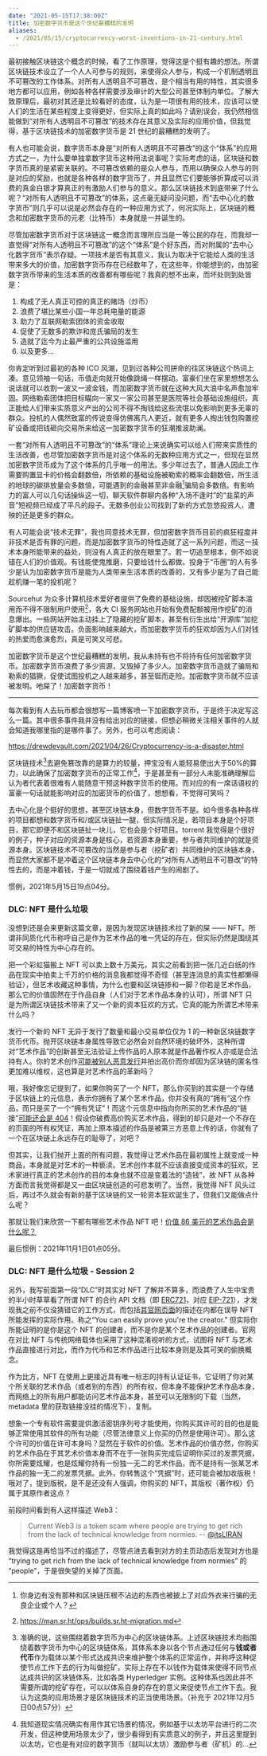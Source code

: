```yaml
---
date: "2021-05-15T17:38:00Z"
title: 加密数字货币是这个世纪最糟糕的发明
aliases:
  - /2021/05/15/cryptocurrency-worst-inventions-in-21-century.html
---
```


最初接触区块链这个概念的时候，看了工作原理，觉得这是个挺有趣的想法。所谓区块链技术设立了一个人人可参与的规则，来使得众人参与，构成一个机制透明且不可篡改的工作体系。对所有人透明且不可篡改，是个相当有用的特性，其实很多地方都可以应用，例如各种各样需要涉及审计的大型公司甚至体制内单位。了解大致原理后，最初对其还是比较看好的态度，认为是一项很有用的技术，应该可以使人们的生活在某些程度上变得更好，但实际上真的如此吗？请别误会，我仍然相信能做到“对所有人透明且不可篡改”的技术存在其意义及实际的应用价值，但我觉得，基于区块链技术的加密数字货币是 21 世纪的最糟糕的发明了。

有人也可能会说，数字货币本身是“对所有人透明且不可篡改”的这个“体系”的应用方式之一，为什么要单独拿数字货币这种用法说事呢？实际考虑的话，区块链和数字货币真的是紧密关联的。不可篡改依赖的是众人参与，而用以确保众人参与的则是对应的奖励，也就是各种各样的数字货币了，并且显然它们要能够折算成可以消费的真金白银才算真正的有激励人们参与的意义。那么区块链技术到底带来了什么呢？“对所有人透明且不可篡改”的体系，这点毫无疑问没问题，而“去中心化的数字货币”则几乎可以说是必然会存在的一种应用方式了，何况实际上，区块链的概念和加密数字货币的元老（比特币）本身就是一并诞生的。

尽管加密数字货币对于区块链这一概念而言理所应当是一等公民的存在，而我却一直觉得“对所有人透明且不可篡改”的这个“体系”是个好东西，而对附属的“去中心化数字货币”表示存疑。一项技术是否有其意义，我认为取决于它能给人类的生活带来多大的价值，加密数字货币存在已经数年了，在这些年，你能想到的，由加密数字货币带来的生活本质的改善都有哪些呢？我真的想不出来，而坏处则到处皆是：

1. 构成了无人真正可控的真正的赌场（炒币）
2. 浪费了堪比某些小国一年总耗电量的能源
3. 助力了互联网勒索团体的资金收取
4. 促使了无数多的欺诈和庞氏骗局的发生
5. 造就了迄今为止最严重的公共设施滥用
6. 以及更多...

你肯定听到过最初的各种 ICO 风潮，见到过各种公司拼命的往区块链这个热词上凑。意见领袖一句话，币值走向就开始像跳绳一样摆动。富豪们坐在家里想想怎么说话就可以收割一波又一波金钱，而加密数字货币就在这种大风大浪中名声愈加牢固。网络勒索团体把目标瞄向一家又一家公司甚至是医院等社会基础设施组织，真正能给人们带来实质意义产出的公司不得不掏钱给这些流氓以免影响到更多无辜的群众。投机的人偶然致富的传说变得仿佛离凡人更近，就有更多人掏出钱包购置挖矿设备或把钱砸向交易所来给这一加密数字货币的狂潮推波助澜。

一套“对所有人透明且不可篡改”的“体系”理论上来说确实可以给人们带来实质性的生活改善，也尽管加密数字货币是对这个体系的无数种应用方式之一，但现在显然加密数字货币成为了这个体系的几乎唯一的用法。多少年过去了，普通人因此工作需要购置显卡的价格会翻数倍，所依赖的基础设施被勒索的概率会翻数倍，所生活的地球的碳排放量会多数倍，可能遇到的金融甚至非金融[^1]骗局会多数倍。有影响力的富人可以几句话操纵这一切，聊天软件群聊内各种“入场不逢时”的“韭菜的声音”短视频已经成了平凡的段子。无数多创业公司找到了新的方式忽悠投资人，遭殃的还是更多的群众。

[^1]: 你身边有没有那种和区块链压根不沾边的东西也被披上了对应外衣来行骗的无良企业或个人？

有人可能会说“技术无罪”，我也同意技术无罪，但加密数字货币目前的疯狂程度并非技术是否有罪的问题，而是加密数字货币的特性造就了这一系列问题，而这一技术本身所能带来的益处，则没有人真正的放在眼里了。若一切追至根本，倒不如说错在人们的价值观。有钱能使鬼推磨，只要给钱什么都做。投身于“币圈”的人有多少是认为加密数字货币是能为人类带来生活本质的改善的，又有多少是为了自己能趁机赚一笔的投机呢？

Sourcehut 为众多计算机技术爱好者提供了免费的基础设施，却因被挖矿脚本滥用而不得不限制用户使用[^2]，各大 CI 服务网站也开始有免费配额被用作挖矿的消息爆出。一些网站开始主动挂上了隐藏的挖矿脚本，甚至有衍生出给“开源库”加挖矿脚本的供应链攻击。负面影响越来越大，而加密数字货币的狂欢却因为人们对钱的热爱而愈演愈烈，真是可笑又可悲。

[^2]: https://man.sr.ht/ops/builds.sr.ht-migration.md

加密数字货币是这个世纪最糟糕的发明，我从未持有也不将持有任何加密数字货币。加密数字货币浪费了多少资源，又毁掉了多少人。加密数字货币造就了骗局和勒索的猖獗，促使试图投机之人越来越多，甚至铤而走险。加密数字货币就不应该被发明。吔屎了！加密数字货币！

--------------

每次看到有人去玩币都会很想写一篇博客喷一下加密数字货币，于是终于决定写这么一篇。其中很多事件我并没有给出对应的链接，但想必稍微关注相关事件的人就会知道我哪里指的是哪件事了。另外，也可以考虑阅读：

https://drewdevault.com/2021/04/26/Cryptocurrency-is-a-disaster.html

区块链技术[^3]去避免篡改靠的是算力的较量，押宝没有人能轻易使出大于50%的算力，以此确保了加密数字货币的正常工作[^4]，于是甚至有一部分人未能准确理解后认为者代表着很难有人能随意干预这种数字货币的使用。而对应的有一席话语权的富豪一句话就能影响对应的加密货币的价值了，想想看，不觉得可笑吗？

[^3]: 准确的说，这些围绕着数字货币为中心的区块链体系。上述区块链技术均指围绕着数字货币为中心的区块链体系，其体系本身以各个节点通过任何与**钱或者代币**作为载体以某个形式达成共识来维护整个体系的正常运作，并称呼这种促使节点工作下去的行为叫做挖矿。实际上存在不以钱作为载体来使得不同节点达成共识的区块链体系，比如各类 Hyperledger 实例。这种体系也因此并不需要所谓的挖矿存在，可以以体系自身的存在的意义来促使节点工作下去。我认为这类的应用场景才是区块链技术的正当使用场景。（补充于 2021年12月5日00点57分）

[^4]: 我知道现实情况确实有用作其它场景的情况，例如基于以太坊平台进行的二次开发，但这种使用场景太少了，很少看得到有实质意义的例子，并且这里提到以太坊，它也是有对应的数字货币（就叫以太坊）激励参与者（矿机）的...

去中心化是个挺好的思想，甚至区块链本身，但数字货币不是。如今很多各种各样的项目都想和数字货币和/或区块链扯一腿，但实际情况是，若项目本身是个好项目，那它即便不和区块链扯一块儿，它也会是个好项目。torrent 我觉得是个很好的例子，种子对应的资源本身是核心，若资源本身重要，参与者共同维护的就是资源本身。区块链技术不可篡改的当然是参与者（挖矿者）共同维护的区块链本身，而显然大家都不是冲着这个区块链本身去中心化的“对所有人透明且不可篡改”的特性去的，而是冲着钱，于是一切就成了围绕着钱产生的闹剧了。

惯例，2021年5月15日19点04分。

### DLC: NFT 是什么垃圾

没想到还是会来更新这篇文章，是因为发现区块链技术拉了新的屎 —— NFT。所谓非同质化代币称呼自己是作为艺术作品的唯一凭证的存在，但实际仍然是围绕其可交易的特性为中心存在的。

把一个彩虹猫搬上 NFT 可以卖上数十万美元，其实之前看到把一张几近白纸的作品在现实中拍卖上千万的价格的消息我都觉得不奇怪（甚至连消息的真实性都懒得验证），但艺术收藏这种事情，为什么也要和区块链掺和一脚？你若是艺术作品，那么它的价值固然在于作品自身（人们对于艺术作品本身的认可），所谓 NFT 只是为所谓区块链技术带来了又一个新的资本狂欢的方式，它真的能为所谓艺术带来什么吗？

发行一个新的 NFT 无异于发行了数量和最小交易单位仅为 1 的一种新区块链数字货币代币。抛开区块链本身属性导致它必然会对自然环境的破坏外，这种所谓对“艺术作品”的创新甚至无法验证上传作品的人原本就是作品著作权人亦或是合法持有人。你的艺术创作[可能被别人恶意发行](https://twitter.com/silverfox5213/status/1453185116608421895)并拍出高价而你却因为区块链的匿名性更加难以维权，这也算是对艺术作品的革新吗？

哦，我好像忘记提到了，如果你购买了一个 NFT，那么你买到的其实是一个存储于区块链上的元信息，表示你拥有了某个艺术作品，你并没有真的“拥有”这个作品，而只是买了一个“拥有凭证”！而这个元信息中指向你所买的艺术作品的“链接”[可能还会是 404](https://www.theverge.com/2021/3/25/22349242/nft-metadata-explained-art-crypto-urls-links-ipfs)！假设你破费高价购买艺术作品，得到的却只是对一个不存在的页面的所有权凭证，再加上原本描述的作品是被第三方恶意上传的话，你就有了一个在区块链上永远存在的耻辱了，对吧？

但其实，让我们抛开上面的所有问题，我觉得让艺术作品在最初属性上就变成一种商品，本身就是对艺术的一种亵渎。艺术创作本就不应该直接变成资本的狂欢，艺术家进行真正的艺术创作的目的本身也就不应是变着法的“造钱”，故 NFT 从各种方面而言我觉得都是又一由区块链创造的可悲发明了。当然，我觉得 NFT 风头过后，再过不久就会有新的基于区块链的又一轮资本狂欢诞生了，但我们又能做点什么呢？

那就让我们来欣赏一下都有哪些艺术作品 NFT 吧！[价值 86 美元的艺术作品会是什么呢？](https://www.refinery29.com/en-us/2021/03/10378154/nft-non-fungible-tokens-fart-recording-sale-alex-ramirez-mallis)

最后惯例：2021年11月1日01点05分。

### DLC: NFT 是什么垃圾 - Session 2

另外，我写前面第一段“DLC”时其实对 NFT 了解并不算多，而浪费了人生中宝贵的半小时草草看了所谓 NFT 的合约 API 文档（即 [ERC721](https://docs.openzeppelin.com/contracts/2.x/api/token/erc721)，对应 [EIP-721](https://eips.ethereum.org/EIPS/eip-721)），才发现我之前不仅没猜错它的工作方式，而包括[其官网页面](https://ethereum.org/en/nft/)的描述在内都在误导 NFT 所能发挥的实际作用。称之“You can easily prove you're the creator.” 但实际你所能证明的是你是这个 NFT 的创建者，而不是你是某个艺术作品的创建者。官网在对比 NFT 与传统网络载体也采用了这种混淆视听的方式，试图将 NFT 与艺术作品直接进行对比，而作为代币和艺术作品进行比较本身则是及其可笑的偷换概念。

作为比方，NFT 在使用上更接近具有唯一标志的持有认证证书，它证明了你对某个所关联的艺术作品（或者别的东西）的所有权，但本身不能保护艺术作品本身，而网络上的所有用户都能访问艺术作品本身，甚至可以无限制的下载（当然，metadata 里的获取链接没挂的情况下），复制。

想象一个专有软件需要提供激活密钥序列号才能使用，你购买其许可的目的也是能够正常使用其软件的所有功能（尽管法律意义上你买的仍然是使用许可）。那么这个许可的价值在许可本身吗？显然在于软件的价值。艺术作品的价值亦然，你购买的艺术作品在于其艺术价值本身而不在于一张购买完成后证明你买过的发票凭据，你所需要炫耀，也是炫耀你持有一份独一无二的艺术作品，而不是持有一张某艺术作品的独一无二的发票凭据。此外，你转售这个“凭据”时，还可能会被加收版税！哦对了，提到版税，是不是还没有人强调，你购买的 NFT，其版权（著作权）仍属于其原作者这点？

前段时间看到有人这样描述 Web3：

> Current Web3 is a token scam where people are trying to get rich from the lack of technical knowledge from normies. -- [@itsLIRAN](https://twitter.com/itsLIRAN/status/1466755478738853898)

我觉得这是再恰当不过的描述了，尽管点进去看到对方的主页动态后发现对方也是 “trying to get rich from the lack of technical knowledge from normies” 的 “people”，于是很失望的关掉了页面。
